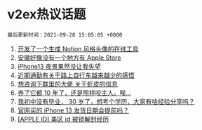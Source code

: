 # v2ex热议话题

`最后更新时间：2021-09-28 15:05:05 +0800`

1. [开发了一个生成 Notion 风格头像的在线工具](https://www.v2ex.com/t/804653)
1. [安徽好像没有一个地方有 Apple Store](https://www.v2ex.com/t/804793)
1. [iPhone13 夜景果然没让我失望](https://www.v2ex.com/t/804707)
1. [近期通勤有关于路上自行车越来越少的感悟](https://www.v2ex.com/t/804816)
1. [想咨询下群里的大佬 关于虾皮的信息](https://www.v2ex.com/t/804676)
1. [养了它都 10 年了，还是照样咬主人。唉...](https://www.v2ex.com/t/804867)
1. [我初中没有毕业， 30 岁了，想考个学历，大家有啥经验分享吗？](https://www.v2ex.com/t/804765)
1. [官网买的 iPhone 13 发货日期会提前吗？](https://www.v2ex.com/t/804668)
1. [[APPLE ID] 美区 id 被锁解封经历](https://www.v2ex.com/t/804799)

